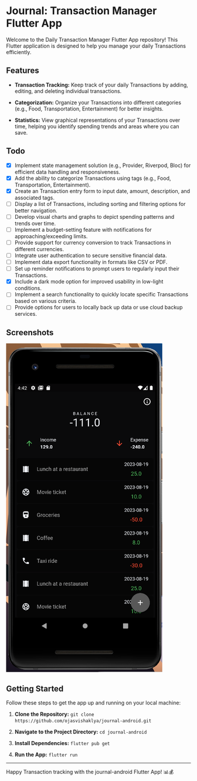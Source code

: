 # Journal: Transaction Manager Flutter App

Welcome to the Daily Transaction Manager Flutter App repository! This Flutter application is
designed to help you manage your daily Transactions efficiently.

## Features

- **Transaction Tracking:** Keep track of your daily Transactions by adding, editing, and deleting
  individual transactions.

- **Categorization:** Organize your Transactions into different categories (e.g., Food,
  Transportation, Entertainment) for better insights.

- **Statistics:** View graphical representations of your Transactions over time, helping you
  identify spending trends and areas where you can save.

## Todo

- [X] Implement state management solution (e.g., Provider, Riverpod, Bloc) for efficient data
  handling and responsiveness.
- [X] Add the ability to categorize Transactions using tags (e.g., Food, Transportation,
  Entertainment).
- [X] Create an Transaction entry form to input date, amount, description, and associated tags.
- [ ] Display a list of Transactions, including sorting and filtering options for better navigation.
- [ ] Develop visual charts and graphs to depict spending patterns and trends over time.
- [ ] Implement a budget-setting feature with notifications for approaching/exceeding limits.
- [ ] Provide support for currency conversion to track Transactions in different currencies.
- [ ] Integrate user authentication to secure sensitive financial data.
- [ ] Implement data export functionality in formats like CSV or PDF.
- [ ] Set up reminder notifications to prompt users to regularly input their Transactions.
- [X] Include a dark mode option for improved usability in low-light conditions.
- [ ] Implement a search functionality to quickly locate specific Transactions based on various
  criteria.
- [ ] Provide options for users to locally back up data or use cloud backup services.

## Screenshots

![App Screenshot 1](/screenshots/img.png)

## Getting Started

Follow these steps to get the app up and running on your local machine:

1. **Clone the Repository:** `git clone https://github.com/ojasvishaklya/journal-android.git`

2. **Navigate to the Project Directory:** `cd journal-android`

3. **Install Dependencies:** `flutter pub get`

4. **Run the App:** `flutter run`

---

Happy Transaction tracking with the journal-android Flutter App! 📊💰
